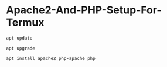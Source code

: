 # Apache2-And-PHP-Setup-For-Termux

```
apt update
```

```
apt upgrade
```

```
apt install apache2 php-apache php
```
